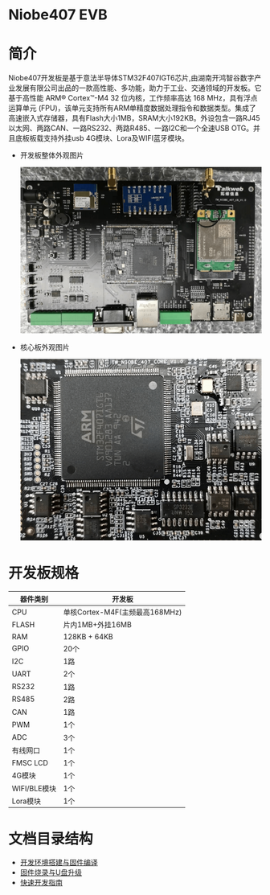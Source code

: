 # Niobe407 EVB
# 简介
Niobe407开发板是基于意法半导体STM32F407IGT6芯片,由湖南开鸿智谷数字产业发展有限公司出品的一款高性能、多功能，助力于工业、交通领域的开发板。它基于高性能 ARM® Cortex™-M4 32 位内核，工作频率高达 168 MHz，具有浮点运算单元 (FPU)，该单元支持所有ARM单精度数据处理指令和数据类型。集成了高速嵌入式存储器，具有Flash大小1MB，SRAM大小192KB。外设包含一路RJ45以太网、两路CAN、一路RS232、两路R485、一路I2C和一个全速USB OTG。并且底板板载支持外挂usb 4G模块、Lora及WIFI蓝牙模块。

- 开发板整体外观图片

   ![](docs/figures/1-1.png)

- 核心板外观图片

   ![](docs/figures/1-2.png)

# 开发板规格
| 器件类别 | 开发板 |
| ----  | ---- | 
| CPU | 单核Cortex-M4F(主频最高168MHz) |
| FLASH | 片内1MB+外挂16MB |
| RAM | 128KB + 64KB |
| GPIO | 20个 |
| I2C | 1路 |
| UART | 2个 |
| RS232 | 1路 |
| RS485 | 2路 |
| CAN | 1路 |
| PWM | 1个 |
| ADC | 3个 |
| 有线网口 | 1个 |
| FMSC LCD  | 1个 |
| 4G模块 | 1个 |
| WIFI/BLE模块 | 1个 |
| Lora模块 | 1个 |

# 文档目录结构
- [开发环境搭建与固件编译](docs/software/开发环境搭建与固件编译.md)
- [固件烧录与U盘升级](docs/software/固件烧录与U盘升级.md)
- [快速开发指南](docs/software/快速开发指南.md)